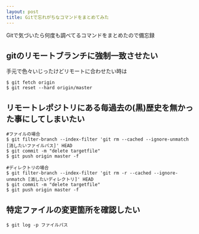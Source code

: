 ```yaml
---
layout: post
title: Gitで忘れがちなコマンドをまとめてみた
---
```

Gitで気づいたら何度も調べてるコマンドをまとめたので備忘録
<!-- more -->

## gitのリモートブランチに強制一致させたい
手元で色々いじったけどリモートに合わせたい時は
```
$ git fetch origin
$ git reset --hard origin/master
```

## リモートレポジトリにある毎過去の(黒)歴史を無かった事にしてしまいたい
```
#ファイルの場合
$ git filter-branch --index-filter 'git rm --cached --ignore-unmatch [消したいファイルパス]' HEAD
$ git commit -m "delete targetfile"
$ git push origin master -f

#ディレクトリの場合
$ git filter-branch --index-filter 'git rm -r --cached --ignore-unmatch [消したいディレクトリ]' HEAD
$ git commit -m "delete targetfile"
$ git push origin master -f
```

## 特定ファイルの変更箇所を確認したい
```
$ git log -p ファイルパス
```
